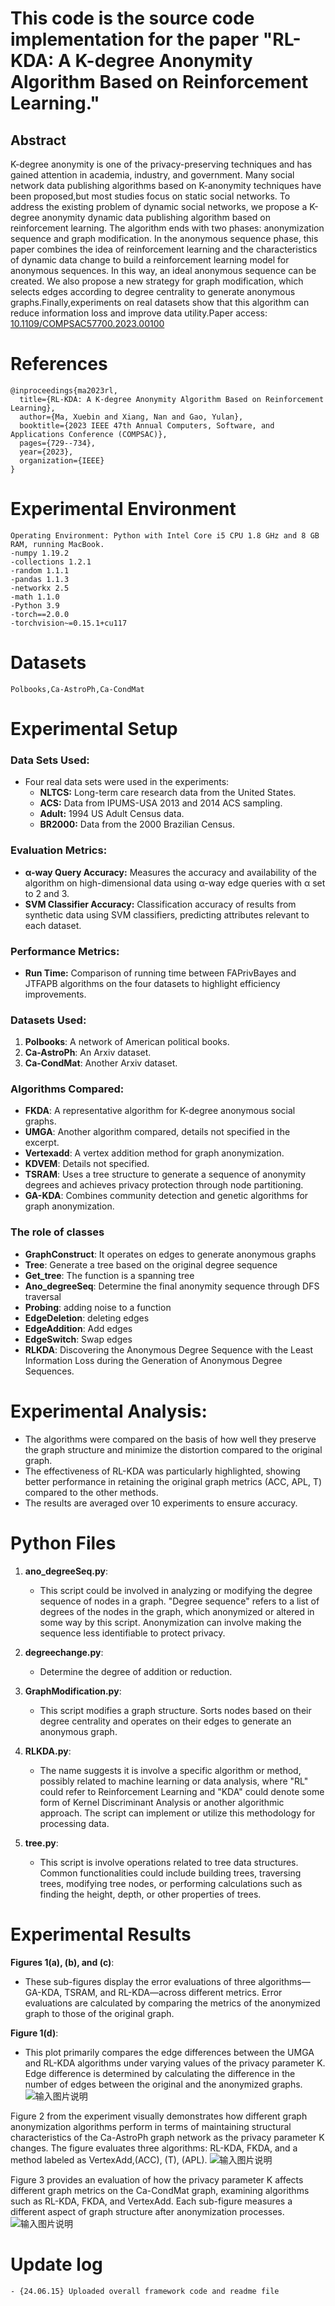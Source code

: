﻿# This code is the source code implementation for the paper "RL-KDA: A K-degree Anonymity Algorithm Based on Reinforcement Learning."



## Abstract
K-degree anonymity is one of the privacy-preserving techniques and has gained attention in academia, industry, and government. Many social network data publishing algorithms based on K-anonymity techniques have been proposed,but most studies focus on static social networks. To address the existing problem of dynamic social networks, we propose a K-degree anonymity dynamic data publishing algorithm based on reinforcement learning. The algorithm ends with two phases: anonymization sequence and graph modification. In the anonymous sequence phase, this paper combines the idea of reinforcement learning and the characteristics of dynamic data change to build a reinforcement learning model for anonymous sequences. In this way, an ideal anonymous sequence can be created. We also propose a new strategy for graph modification, which selects edges according to degree centrality to generate anonymous graphs.Finally,experiments on real datasets show that this algorithm can reduce information loss and improve data utility.Paper access: [10.1109/COMPSAC57700.2023.00100](https://ieeexplore.ieee.org/document/10196930)

# References
```
@inproceedings{ma2023rl,
  title={RL-KDA: A K-degree Anonymity Algorithm Based on Reinforcement Learning},
  author={Ma, Xuebin and Xiang, Nan and Gao, Yulan},
  booktitle={2023 IEEE 47th Annual Computers, Software, and Applications Conference (COMPSAC)},
  pages={729--734},
  year={2023},
  organization={IEEE}
}
```
# Experimental Environment

```
Operating Environment: Python with Intel Core i5 CPU 1.8 GHz and 8 GB RAM, running MacBook.
-numpy 1.19.2
-collections 1.2.1
-random 1.1.1
-pandas 1.1.3
-networkx 2.5
-math 1.1.0
-Python 3.9
-torch==2.0.0
-torchvision~=0.15.1+cu117
```

# Datasets

`Polbooks,Ca-AstroPh,Ca-CondMat`

# Experimental Setup

### **Data Sets Used:**
   - Four real data sets were used in the experiments:
     - **NLTCS:** Long-term care research data from the United States.
     - **ACS:** Data from IPUMS-USA 2013 and 2014 ACS sampling.
     - **Adult:** 1994 US Adult Census data.
     - **BR2000:** Data from the 2000 Brazilian Census.

### **Evaluation Metrics:**
   - **α-way Query Accuracy:** Measures the accuracy and availability of the algorithm on high-dimensional data using α-way edge queries with α set to 2 and 3.
   - **SVM Classifier Accuracy:** Classification accuracy of results from synthetic data using SVM classifiers, predicting attributes relevant to each dataset.

### **Performance Metrics:**
   - **Run Time:** Comparison of running time between FAPrivBayes and JTFAPB algorithms on the four datasets to highlight efficiency improvements.

### Datasets Used:
1. **Polbooks**: A network of American political books.
2. **Ca-AstroPh**: An Arxiv dataset.
3. **Ca-CondMat**: Another Arxiv dataset.

### Algorithms Compared:
- **FKDA**: A representative algorithm for K-degree anonymous social graphs.
- **UMGA**: Another algorithm compared, details not specified in the excerpt.
- **Vertexadd**: A vertex addition method for graph anonymization.
- **KDVEM**: Details not specified.
- **TSRAM**: Uses a tree structure to generate a sequence of anonymity degrees and achieves privacy protection through node partitioning.
- **GA-KDA**: Combines community detection and genetic algorithms for graph anonymization.
### The role of classes
- **GraphConstruct**: It operates on edges to generate anonymous graphs
- **Tree**: Generate a tree based on the original degree sequence
- **Get_tree**: The function is a spanning tree
- **Ano_degreeSeq**: Determine the final anonymity sequence through DFS traversal
- **Probing**: adding noise to a function
- **EdgeDeletion**: deleting edges
- **EdgeAddition**: Add edges
- **EdgeSwitch**: Swap edges
- **RLKDA**: Discovering the Anonymous Degree Sequence with the Least Information Loss during the Generation of Anonymous Degree Sequences.



# Experimental Analysis:
- The algorithms were compared on the basis of how well they preserve the graph structure and minimize the distortion compared to the original graph.
- The effectiveness of RL-KDA was particularly highlighted, showing better performance in retaining the original graph metrics (ACC, APL, T) compared to the other methods.
- The results are averaged over 10 experiments to ensure accuracy.

# Python Files

1. **ano_degreeSeq.py**:
   - This script could be involved in analyzing or modifying the degree sequence of nodes in a graph. "Degree sequence" refers to a list of degrees of the nodes in the graph, which anonymized or altered in some way by this script. Anonymization can involve making the sequence less identifiable to protect privacy.

2. **degreechange.py**:
   - Determine the degree of addition or reduction.

3. **GraphModification.py**:
   - This script modifies a graph structure. Sorts nodes based on their degree centrality and operates on their edges to generate an anonymous graph.

4. **RLKDA.py**:
   -  The name suggests it is involve a specific algorithm or method, possibly related to machine learning or data analysis, where "RL" could refer to Reinforcement Learning and "KDA" could denote some form of Kernel Discriminant Analysis or another algorithmic approach. The script can implement or utilize this methodology for processing data.

5. **tree.py**:
   - This script is involve operations related to tree data structures. Common functionalities could include building trees, traversing trees, modifying tree nodes, or performing calculations such as finding the height, depth, or other properties of trees.

#  Experimental Results
**Figures 1(a), (b), and (c)**:
   - These sub-figures display the error evaluations of three algorithms—GA-KDA, TSRAM, and RL-KDA—across different metrics. Error evaluations are calculated by comparing the metrics of the anonymized graph to those of the original graph.

**Figure 1(d)**:
   - This plot primarily compares the edge differences between the UMGA and RL-KDA algorithms under varying values of the privacy parameter K. Edge difference is determined by calculating the difference in the number of edges between the original and the anonymized graphs.
![输入图片说明](https://github.com/csmaxuebin/RL-KDA/blob/main/pic/fig1.jpg)

Figure 2 from the experiment visually demonstrates how different graph anonymization algorithms perform in terms of maintaining structural characteristics of the Ca-AstroPh graph network as the privacy parameter K changes. The figure evaluates three algorithms: RL-KDA, FKDA, and a method labeled as VertexAdd,(ACC), (T), (APL).
![输入图片说明](https://github.com/csmaxuebin/RL-KDA/blob/main/pic/fig2.jpg)

Figure 3 provides an evaluation of how the privacy parameter K affects different graph metrics on the Ca-CondMat graph, examining algorithms such as RL-KDA, FKDA, and VertexAdd. Each sub-figure measures a different aspect of graph structure after anonymization processes.
![输入图片说明](https://github.com/csmaxuebin/RL-KDA/blob/main/pic/fig3.jpg)

# Update log
```
- {24.06.15} Uploaded overall framework code and readme file
```
